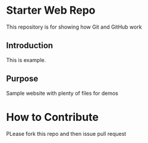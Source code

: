 # Starter Web Repo

This repository is for showing how Git and GitHub work
## Introduction
This is example.
## Purpose

Sample website with plenty of files for demos

# How to Contribute
PLease fork this repo and then issue pull request